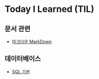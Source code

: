 # Today I Learned (TIL)

## 문서 관련

- [마크다운 MarkDown](./Markdown/Markdown.md)

## 데이터베이스

- [SQL 기본](./SQL/SQL.md)